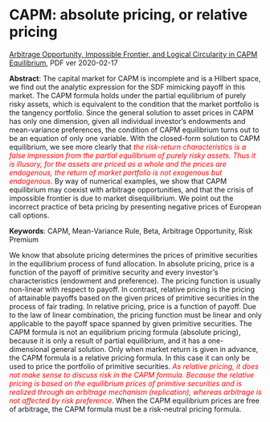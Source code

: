 
# CAPM: absolute pricing, or relative pricing

[Arbitrage Opportunity, Impossible Frontier, and Logical Circularity in CAPM Equilibrium](files/CAPM-en-nca.pdf), PDF ver 2020-02-17

**Abstract**: The capital market for CAPM is incomplete and is a Hilbert space, we find out the analytic expression for the SDF mimicking payoff in this market. The CAPM formula holds under the partial equilibrium of purely risky assets, which is equivalent to the condition that the market portfolio is the tangency portfolio. Since the general solution to asset prices in CAPM has only one dimension, given all individual investor’s endowments and mean-variance preferences, the condition of CAPM equilibrium turns out to be an equation of only one variable. With the closed-form solution to CAPM equilibrium, we see more clearly that <span style="color:red">*the risk-return characteristics is a false impression from the partial equilibrium of purely risky assets. Thus it is illusory, for the assets are priced as a whole and the prices are endogenous, the return of market portfolio is not exogenous but endogenous*</span>. By way of numerical examples, we show that CAPM equilibrium may coexist with arbitrage opportunities, and that the crisis of impossible frontier is due to market disequilibrium. We point out the incorrect practice of beta pricing by presenting negative prices of European call options.


**Keywords**: CAPM, Mean-Variance Rule, Beta, Arbitrage Opportunity, Risk Premium

We know that absolute pricing determines the prices of primitive securities in the equilibrium process of fund allocation. In absolute pricing, price is a function of the payoff of primitive security and every investor's characteristics (endowment and preference). The pricing function is usually non-linear with respect to payoff. In contrast, relative pricing is the pricing of attainable payoffs based on the given prices of primitive securities in the process of fair trading. In relative pricing, price is a function of payoff. Due to the law of linear combination, the pricing function must be linear and only applicable to the payoff space spanned by given primitive securities. The CAPM formula is not an equilibrium pricing formula (absolute pricing), because it is only a result of partial equilibrium, and it has a one-dimensional general solution. Only when market return is given in advance, the CAPM formula is a relative pricing formula. In this case it can only be used to price the portfolio of primitive securities. <span style="color:red">*As relative pricing, it does not make sense to discuss risk in the CAPM formula. Because the relative pricing is based on the equilibrium prices of primitive securities and is realized through an arbitrage mechanism (replication), whereas arbitrage is not affected by risk preference*</span>. When the CAPM equilibrium prices are free of arbitrage, the CAPM formula must be a risk-neutral pricing formula.
